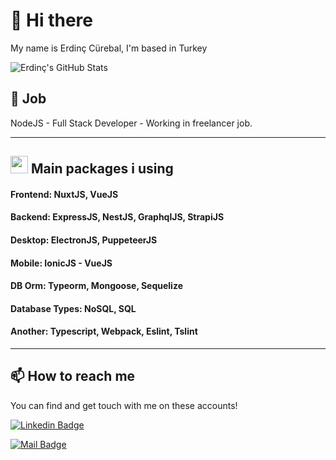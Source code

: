 
# 👋 Hi there

My name is Erdinç Cürebal, I'm based in Turkey

![Erdinç's GitHub Stats](https://github-readme-stats.vercel.app/api?username=erdinccurebal&show_icons=true)


## 💼 Job
NodeJS - Full Stack Developer - Working in freelancer job.

------------

## <img src="https://image.flaticon.com/icons/svg/3094/3094357.svg?raw=true" height="28" /> Main packages i using
#### Frontend: NuxtJS, VueJS
#### Backend: ExpressJS, NestJS, GraphqlJS, StrapiJS
#### Desktop: ElectronJS, PuppeteerJS
#### Mobile: IonicJS - VueJS
#### DB Orm: Typeorm, Mongoose, Sequelize
#### Database Types: NoSQL, SQL
#### Another: Typescript, Webpack, Eslint, Tslint

------------  

## 📫 How to reach me
You can find and get touch with me on these accounts!

[![Linkedin Badge](https://img.shields.io/badge/erdinccurebal-follow%20on%20linkedin-blue?style=for-the-badge&logo=linkedin)](https://www.linkedin.com/in/erdinccurebal/)

[![Mail Badge](https://img.shields.io/badge/erdinccurebal@hotmail.com-Content%20me%20on%20mail-blue?style=for-the-badge&logo=gmail)](mailto:erdinccurebal@hotmail.com)
